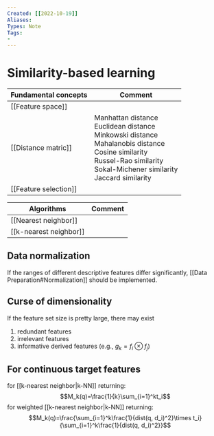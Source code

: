 ```yaml
---
Created: [[2022-10-19]]
Aliases: 
Types: Note
Tags: 
- 
---
```

# Similarity-based learning
| Fundamental concepts  | Comment                                                                                                                                                                                 |
| --------------------- | --------------------------------------------------------------------------------------------------------------------------------------------------------------------------------------- |
| [[Feature space]]     |                                                                                                                                                                                         |
| [[Distance matric]]   | Manhattan distance<br>Euclidean distance<br>Minkowski distance<br>Mahalanobis distance<br>Cosine similarity<br>Russel-Rao similarity<br>Sokal-Michener similarity<br>Jaccard similarity |
| [[Feature selection]] |                                                                                                                                                                                         |

| Algorithms             | Comment |
| ---------------------- | ------- |
| [[Nearest neighbor]]   |         |
| [[k-nearest neighbor]] |         |

## Data normalization
If the ranges of different descriptive features differ significantly, [[Data Preparation#Normalization]] should be implemented. 

## Curse of dimensionality
If the feature set size is pretty large, there may exist 
1. redundant features
2. irrelevant features
3. informative derived features (e.g., $g_k=f_i\otimes f_j$)

## For continuous target features
for [[k-nearest neighbor|k-NN]] returning: 
$$M_k(q)=\frac{1}{k}\sum_{i=1}^kt_i$$
for weighted [[k-nearest neighbor|k-NN]] returning: 
$$M_k(q)=\frac{\sum_{i=1}^k\frac{1}{dist(q, d_i)^2}\times t_i}{\sum_{i=1}^k\frac{1}{dist(q, d_i)^2}}$$
